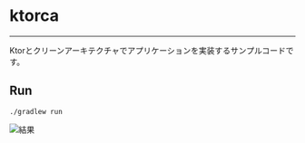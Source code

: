 # ktorca

---

Ktorとクリーンアーキテクチャでアプリケーションを実装するサンプルコードです。

## Run

```shell
./gradlew run
```

![結果](https://raw.github.com/wiki/UramnOIL/ktorca/images/result.png)